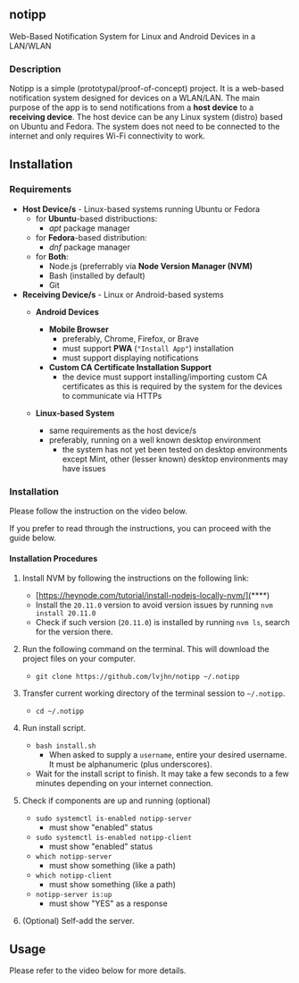 ## notipp

Web-Based Notification System for Linux and Android Devices in a LAN/WLAN

### Description

Notipp is a simple (prototypal/proof-of-concept) project. It is a web-based notification system designed for devices on a WLAN/LAN. The main purpose of the app is to send notifications from a **host device** to a **receiving device**. The host device can be any Linux system (distro) based on Ubuntu and Fedora. The system does not need to be connected to the internet and only requires Wi-Fi connectivity to work.

## Installation

### Requirements

* **Host Device/s** - Linux-based systems running Ubuntu or Fedora
  * for **Ubuntu**-based distribuctions:
    * *apt* package manager
  * for **Fedora**-based distribution:
    * *dnf* package manager
  * for **Both**:
    * Node.js (preferrably via **Node Version Manager (NVM)**
    * Bash (installed by default)
    * Git
* **Receiving Device/s** - Linux or Android-based systems
  * **Android Devices**

    * **Mobile Browser**
      * preferably, Chrome, Firefox, or Brave
      * must support **PWA** (`"Install App"`) installation
      * must support displaying notifications
    * **Custom CA Certificate Installation Support**
      * the device must support installing/importing custom CA certificates as this is required by the system for the devices to communicate via HTTPs
  * **Linux-based System**

    * same requirements as the host device/s
    * preferably, running on a well known desktop environment
      * the system has not yet been tested on desktop environments except Mint, other (lesser known) desktop environments may have issues

### Installation

Please follow the instruction on the video below.

If you prefer to read through the instructions, you can proceed with
the guide below.

#### Installation Procedures

1. Install NVM by following the instructions on the following link:

   * [https://heynode.com/tutorial/install-nodejs-locally-nvm/](****)
   * Install the `20.11.0` version to avoid version issues by running `nvm install 20.11.0`
   * Check if such version (`20.11.0`) is installed by running `nvm ls`, search for the version there.
2. Run the following command on the terminal. This will download the project files on your computer.

   * `git clone https://github.com/lvjhn/notipp ~/.notipp`
3. Transfer current working directory of the terminal session to `~/.notipp`.

   * `cd ~/.notipp`
4. Run install script.

   * `bash install.sh`
     * When asked to supply a `username`, entire your desired username. It must be alphanumeric (plus underscores).
   * Wait for the install script to finish. It may take a few seconds to a few minutes depending on your internet connection.
5. Check if components are up and running (optional)

   * `sudo systemctl is-enabled notipp-server`
     * must show "enabled" status
   * `sudo systemctl is-enabled notipp-client`
     * must show "enabled" status
   * `which notipp-server`
     * must show something (like a path)
   * `which notipp-client`
     * must show something (like a path)
   * `notipp-server is:up`
     * must show "YES" as a response
6. (Optional) Self-add the server.

## Usage

Please refer to the video below for more details.
